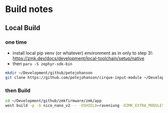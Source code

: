 # Build notes

## Local Build

### one time

* install local pip venv (or whatever) environment as in only to step 3!: <https://zmk.dev/docs/development/local-toolchain/setup/native>
* then `paru -S zephyr-sdk-bin`

```bash
mkdir ~/Development/github/petejohanson
git clone https://github.com/petejohanson/cirque-input-module ~/Development/github/petejohanson/cirque-input-module
```

### then Build

```bash
cd ~/Development/github/zmkfirmware/zmk/app
west build -p -b nice_nano_v2 -- -DSHIELD=raveniung -DZMK_EXTRA_MODULES="/home/spiff/Development/github/petejohanson/cirque-input-module;/home/spiff/Development/github/FearlessSpiff/raveniung-zmk-config"

```
